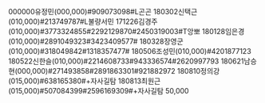 000000유정민(000,000)#909073098#L곤곤
180302신택근(010,000)#213749787#L불량서민
171226김경주(010,000)#3773324855#2292129870#2450319003#T앙뽀
180128임은경(010,000)#2891049323#3423409577#
180328장영군(010,000)#318049842#1318357477#
180506조성민(010,000)#4201877123
180522신한슬(010,000)#2214608733#943336574#2620997793
180621남승현(000,000)#271493858#2891863301#921882972
180810정의강(015,000)#638165380#+자사길탐
180813최원근(015,000)#507084399#2596169309#+자사길탐
50,000
